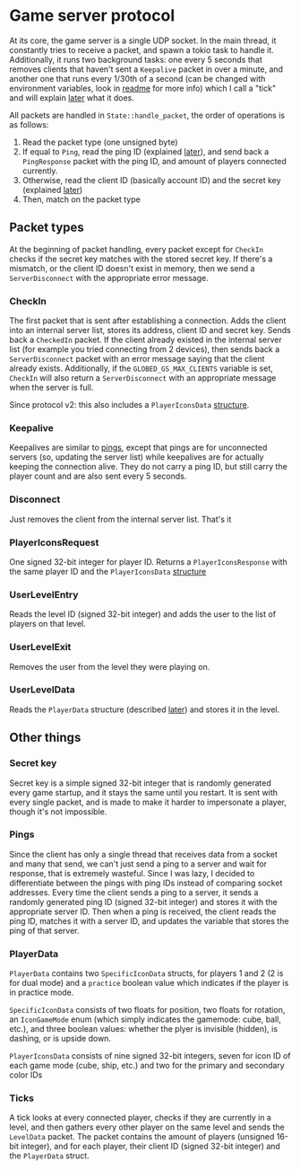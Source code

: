 # Game server protocol

At its core, the game server is a single UDP socket. In the main thread, it constantly tries to receive a packet, and spawn a tokio task to handle it. Additionally, it runs two background tasks: one every 5 seconds that removes clients that haven't sent a `Keepalive` packet in over a minute, and another one that runs every 1/30th of a second (can be changed with environment variables, look in [readme](../../README.md) for more info) which I call a "tick" and will explain [later](#ticks) what it does.

All packets are handled in `State::handle_packet`, the order of operations is as follows:

1. Read the packet type (one unsigned byte)
2. If equal to `Ping`, read the ping ID (explained [later](#pings)), and send back a `PingResponse` packet with the ping ID, and amount of players connected currently.
3. Otherwise, read the client ID (basically account ID) and the secret key (explained [later](#secret-key))
4. Then, match on the packet type

## Packet types

At the beginning of packet handling, every packet except for `CheckIn` checks if the secret key matches with the stored secret key. If there's a mismatch, or the client ID doesn't exist in memory, then we send a `ServerDisconnect` with the appropriate error message.

### CheckIn

The first packet that is sent after establishing a connection. Adds the client into an internal server list, stores its address, client ID and secret key. Sends back a `CheckedIn` packet. If the client already existed in the internal server list (for example you tried connecting from 2 devices), then sends back a `ServerDisconnect` packet with an error message saying that the client already exists. Additionally, if the `GLOBED_GS_MAX_CLIENTS` variable is set, `CheckIn` will also return a `ServerDisconnect` with an appropriate message when the server is full.

Since protocol v2: this also includes a `PlayerIconsData` [structure](#playerdata). 

### Keepalive

Keepalives are similar to [pings](#pings), except that pings are for unconnected servers (so, updating the server list) while keepalives are for actually keeping the connection alive. They do not carry a ping ID, but still carry the player count and are also sent every 5 seconds.

### Disconnect

Just removes the client from the internal server list. That's it

### PlayerIconsRequest

One signed 32-bit integer for player ID. Returns a `PlayerIconsResponse` with the same player ID and the `PlayerIconsData` [structure](#playerdata)

### UserLevelEntry

Reads the level ID (signed 32-bit integer) and adds the user to the list of players on that level.

### UserLevelExit

Removes the user from the level they were playing on.

### UserLevelData

Reads the `PlayerData` structure (described [later](#playerdata)) and stores it in the level.

## Other things

### Secret key

Secret key is a simple signed 32-bit integer that is randomly generated every game startup, and it stays the same until you restart. It is sent with every single packet, and is made to make it harder to impersonate a player, though it's not impossible.

### Pings

Since the client has only a single thread that receives data from a socket and many that send, we can't just send a ping to a server and wait for response, that is extremely wasteful. Since I was lazy, I decided to differentiate between the pings with ping IDs instead of comparing socket addresses. Every time the client sends a ping to a server, it sends a randomly generated ping ID (signed 32-bit integer) and stores it with the appropriate server ID. Then when a ping is received, the client reads the ping ID, matches it with a server ID, and updates the variable that stores the ping of that server.

### PlayerData

`PlayerData` contains two `SpecificIconData` structs, for players 1 and 2 (2 is for dual mode) and a `practice` boolean value which indicates if the player is in practice mode.

`SpecificIconData` consists of two floats for position, two floats for rotation, an `IconGameMode` enum (which simply indicates the gamemode: cube, ball, etc.), and three boolean values: whether the plyer is invisible (hidden), is dashing, or is upside down.

`PlayerIconsData` consists of nine signed 32-bit integers, seven for icon ID of each game mode (cube, ship, etc.) and two for the primary and secondary color IDs

### Ticks

A tick looks at every connected player, checks if they are currently in a level, and then gathers every other player on the same level and sends the `LevelData`  packet. The packet contains the amount of players (unsigned 16-bit integer), and for each player, their client ID (signed 32-bit integer) and the `PlayerData` struct.